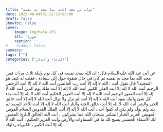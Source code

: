 ```yaml
---
title: "ثواب من مجد الله بما مجد به نفسه"
date: 2023-06-04T01:21:13+03:00
draft: false
ShowToc: False
cover:
    image: img/hala.JPG
    alt: 'صورة'
    caption: ''
#    hidden: false
summary: 
tags: [""]
categories: ["الدعاء والذكر"]
---
```

عن أبي عبد الله عليه‌السلام قال :
ان الله يمجد نفسه في كل يوم وليلة ثلاث مرات فمن مجد الله بما مجد به
نفسه ثم كان في حال شقوة حول إلى سعادة ، فقلت له كيف هو التمجيد؟
قال تقول أنت : الله لا إله إلا أنت رب العالمين أنت الله لا إله إلا أنت
الرحمن الرحيم أنت الله لا إله إلا أنت العلي الكبير أنت الله لا إله إلا
أنت ملك يوم الدين أنت الله لا إله إلا أنت الغفور الرحيم أنت الله
لا إله إلا أنت العزيز الحكيم أنت الله لا إله إلا أنت بدء كل شئ واليك
يعود أنت الله لا إله إلا أنت لم تزل ولا تزال أنت الله لا إله إلا أنت
خالق الخير والشر أنت الله لا إله إلا أنت خالق الجنة والنار أنت الله
لا إله إلا أنت الأحد الصمد لم يلد ولم يولد ولم يكن له كفوا أحد ،
أنت الله لا إله إلا أنت الملك القدوس السلام المؤمن المهيمن العزيز الجبار
المتكبر سبحان الله عما يشركون ، أنت الله الخالق البارئ المصور لك
الأسماء الحسنى يسبح لك ما في السماوات والأرض وأنت العزيز الحكيم ،
أنت الله لا إله إلا أنت الكبير ، الكبرياء رداؤك.

